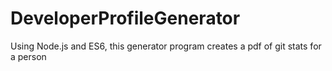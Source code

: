 # DeveloperProfileGenerator
Using Node.js and ES6, this generator program creates a pdf of git stats for a person
